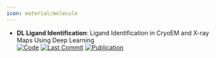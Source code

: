 ```yaml
---
icon: material/molecule
---
```


- **DL Ligand Identification**: Ligand Identification in CryoEM and X-ray Maps Using Deep Learning  
		[![Code](https://img.shields.io/github/stars/jkarolczak/ligands-classification?style=for-the-badge&logo=github)](https://github.com/jkarolczak/ligands-classification) [![Last Commit](https://img.shields.io/github/last-commit/jkarolczak/ligands-classification?style=for-the-badge&logo=github)](https://github.com/jkarolczak/ligands-classification) [![Publication](https://img.shields.io/badge/Publication-Citations:0-blue?style=for-the-badge&logo=bookstack)](https://doi.org/10.1093/bioinformatics%2Fbtae749) 

